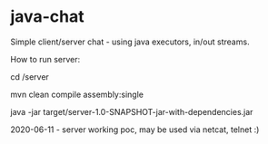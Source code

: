 # java-chat
Simple client/server chat - using java executors, in/out streams. 

How to run server:

cd /server

mvn clean compile assembly:single

java -jar target/server-1.0-SNAPSHOT-jar-with-dependencies.jar

2020-06-11 - server working poc, may be used via netcat, telnet :)  
